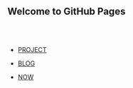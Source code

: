 ## Welcome to GitHub Pages
<br/><br/>
- [PROJECT](casey0808.github.io/project.md)

- [BLOG](casey0808.github.io/blog.md)

- [NOW](casey0808.github.io/now.md)


